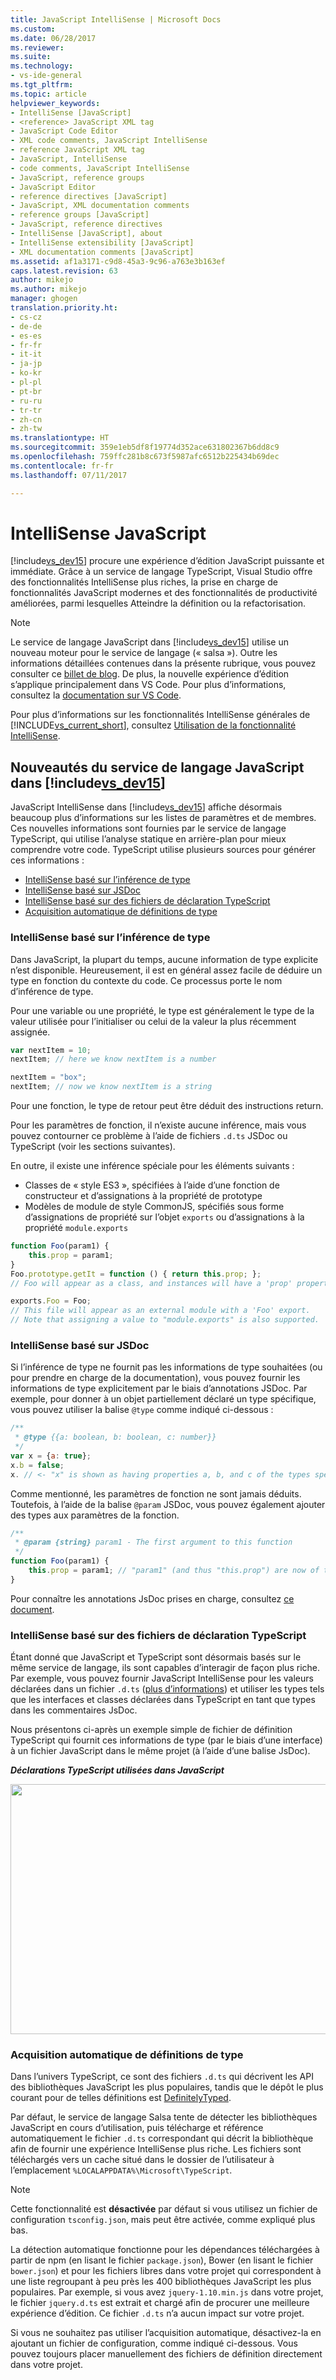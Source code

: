 ```yaml
---
title: JavaScript IntelliSense | Microsoft Docs
ms.custom: 
ms.date: 06/28/2017
ms.reviewer: 
ms.suite: 
ms.technology:
- vs-ide-general
ms.tgt_pltfrm: 
ms.topic: article
helpviewer_keywords:
- IntelliSense [JavaScript]
- <reference> JavaScript XML tag
- JavaScript Code Editor
- XML code comments, JavaScript IntelliSense
- reference JavaScript XML tag
- JavaScript, IntelliSense
- code comments, JavaScript IntelliSense
- JavaScript, reference groups
- JavaScript Editor
- reference directives [JavaScript]
- JavaScript, XML documentation comments
- reference groups [JavaScript]
- JavaScript, reference directives
- IntelliSense [JavaScript], about
- IntelliSense extensibility [JavaScript]
- XML documentation comments [JavaScript]
ms.assetid: af1a3171-c9d8-45a3-9c96-a763e3b163ef
caps.latest.revision: 63
author: mikejo
ms.author: mikejo
manager: ghogen
translation.priority.ht:
- cs-cz
- de-de
- es-es
- fr-fr
- it-it
- ja-jp
- ko-kr
- pl-pl
- pt-br
- ru-ru
- tr-tr
- zh-cn
- zh-tw
ms.translationtype: HT
ms.sourcegitcommit: 359e1eb5df8f19774d352ace631802367b6dd8c9
ms.openlocfilehash: 759ffc281b8c673f5987afc6512b225434b69dec
ms.contentlocale: fr-fr
ms.lasthandoff: 07/11/2017

---
```

# <a name="javascript-intellisense"></a>IntelliSense JavaScript
[!include[vs_dev15](../misc/includes/vs_dev15_md.md)] procure une expérience d’édition JavaScript puissante et immédiate. Grâce à un service de langage TypeScript, Visual Studio offre des fonctionnalités IntelliSense plus riches, la prise en charge de fonctionnalités JavaScript modernes et des fonctionnalités de productivité améliorées, parmi lesquelles Atteindre la définition ou la refactorisation.

> [!NOTE]
>  Le service de langage JavaScript dans [!include[vs_dev15](../misc/includes/vs_dev15_md.md)] utilise un nouveau moteur pour le service de langage (« salsa »). Outre les informations détaillées contenues dans la présente rubrique, vous pouvez consulter ce [billet de blog](https://blogs.msdn.microsoft.com/visualstudio/2016/11/28/more-productive-javascript-in-visual-studio-2017-rc). De plus, la nouvelle expérience d’édition s’applique principalement dans VS Code. Pour plus d’informations, consultez la [documentation sur VS Code](https://code.visualstudio.com/docs/languages/javascript).

Pour plus d’informations sur les fonctionnalités IntelliSense générales de [!INCLUDE[vs_current_short](../code-quality/includes/vs_current_short_md.md)], consultez [Utilisation de la fonctionnalité IntelliSense](../ide/using-intellisense.md). 

## <a name="whats-new-in-the-javascript-language-service-in-includevsdev15miscincludesvsdev15mdmd"></a>Nouveautés du service de langage JavaScript dans [!include[vs_dev15](../misc/includes/vs_dev15_md.md)]

JavaScript IntelliSense dans [!include[vs_dev15](../misc/includes/vs_dev15_md.md)] affiche désormais beaucoup plus d’informations sur les listes de paramètres et de membres.
Ces nouvelles informations sont fournies par le service de langage TypeScript, qui utilise l’analyse statique en arrière-plan pour mieux comprendre votre code.
TypeScript utilise plusieurs sources pour générer ces informations :
- [IntelliSense basé sur l’inférence de type](#TypeInference)
- [IntelliSense basé sur JSDoc](#JsDoc)
- [IntelliSense basé sur des fichiers de déclaration TypeScript](#TSDeclFiles)
- [Acquisition automatique de définitions de type](#Auto)

### <a name="TypeInference"></a>IntelliSense basé sur l’inférence de type
Dans JavaScript, la plupart du temps, aucune information de type explicite n’est disponible. Heureusement, il est en général assez facile de déduire un type en fonction du contexte du code.
Ce processus porte le nom d’inférence de type.

Pour une variable ou une propriété, le type est généralement le type de la valeur utilisée pour l’initialiser ou celui de la valeur la plus récemment assignée. 

```js
var nextItem = 10;
nextItem; // here we know nextItem is a number

nextItem = "box";
nextItem; // now we know nextItem is a string
```

Pour une fonction, le type de retour peut être déduit des instructions return. 

Pour les paramètres de fonction, il n’existe aucune inférence, mais vous pouvez contourner ce problème à l’aide de fichiers `.d.ts` JSDoc ou TypeScript (voir les sections suivantes).

En outre, il existe une inférence spéciale pour les éléments suivants :
 - Classes de « style ES3 », spécifiées à l’aide d’une fonction de constructeur et d’assignations à la propriété de prototype
 - Modèles de module de style CommonJS, spécifiés sous forme d’assignations de propriété sur l’objet `exports` ou d’assignations à la propriété `module.exports`

```js
function Foo(param1) {
    this.prop = param1;
}
Foo.prototype.getIt = function () { return this.prop; };
// Foo will appear as a class, and instances will have a 'prop' property and a 'getIt' method.

exports.Foo = Foo;
// This file will appear as an external module with a 'Foo' export.
// Note that assigning a value to "module.exports" is also supported.
```

### <a name="JsDoc"></a> IntelliSense basé sur JSDoc

Si l’inférence de type ne fournit pas les informations de type souhaitées (ou pour prendre en charge de la documentation), vous pouvez fournir les informations de type explicitement par le biais d’annotations JSDoc.  Par exemple, pour donner à un objet partiellement déclaré un type spécifique, vous pouvez utiliser la balise `@type` comme indiqué ci-dessous :

```js
/**
 * @type {{a: boolean, b: boolean, c: number}}
 */
var x = {a: true};
x.b = false;
x. // <- "x" is shown as having properties a, b, and c of the types specified
```

Comme mentionné, les paramètres de fonction ne sont jamais déduits. Toutefois, à l’aide de la balise `@param` JSDoc, vous pouvez également ajouter des types aux paramètres de la fonction. 

```js
/**
 * @param {string} param1 - The first argument to this function
 */
function Foo(param1) {
    this.prop = param1; // "param1" (and thus "this.prop") are now of type "string".
}
```
 
Pour connaître les annotations JsDoc prises en charge, consultez [ce document](https://github.com/Microsoft/TypeScript/wiki/JsDoc-support-in-JavaScript).

### <a name="TsDeclFiles"></a> IntelliSense basé sur des fichiers de déclaration TypeScript

Étant donné que JavaScript et TypeScript sont désormais basés sur le même service de langage, ils sont capables d’interagir de façon plus riche. Par exemple, vous pouvez fournir JavaScript IntelliSense pour les valeurs déclarées dans un fichier `.d.ts` ([plus d’informations](https://www.typescriptlang.org/docs/handbook/declaration-files/introduction.html)) et utiliser les types tels que les interfaces et classes déclarées dans TypeScript en tant que types dans les commentaires JsDoc. 

Nous présentons ci-après un exemple simple de fichier de définition TypeScript qui fournit ces informations de type (par le biais d’une interface) à un fichier JavaScript dans le même projet (à l’aide d’une balise JsDoc).

_**Déclarations TypeScript utilisées dans JavaScript**_

<img src="https://raw.githubusercontent.com/wiki/Microsoft/TypeScript/images/decl1.png" height="400" width="640"/>

### <a name="Auto"></a> Acquisition automatique de définitions de type
Dans l’univers TypeScript, ce sont des fichiers `.d.ts` qui décrivent les API des bibliothèques JavaScript les plus populaires, tandis que le dépôt le plus courant pour de telles définitions est [DefinitelyTyped](https://github.com/DefinitelyTyped/DefinitelyTyped).

Par défaut, le service de langage Salsa tente de détecter les bibliothèques JavaScript en cours d’utilisation, puis télécharge et référence automatiquement le fichier `.d.ts` correspondant qui décrit la bibliothèque afin de fournir une expérience IntelliSense plus riche. Les fichiers sont téléchargés vers un cache situé dans le dossier de l’utilisateur à l’emplacement `%LOCALAPPDATA%\Microsoft\TypeScript`. 

> [!NOTE]
> Cette fonctionnalité est **désactivée** par défaut si vous utilisez un fichier de configuration `tsconfig.json`, mais peut être activée, comme expliqué plus bas.

La détection automatique fonctionne pour les dépendances téléchargées à partir de npm (en lisant le fichier `package.json`), Bower (en lisant le fichier `bower.json`) et pour les fichiers libres dans votre projet qui correspondent à une liste regroupant à peu près les 400 bibliothèques JavaScript les plus populaires. Par exemple, si vous avez `jquery-1.10.min.js` dans votre projet, le fichier `jquery.d.ts` est extrait et chargé afin de procurer une meilleure expérience d’édition. Ce fichier `.d.ts` n’a aucun impact sur votre projet. 

Si vous ne souhaitez pas utiliser l’acquisition automatique, désactivez-la en ajoutant un fichier de configuration, comme indiqué ci-dessous. Vous pouvez toujours placer manuellement des fichiers de définition directement dans votre projet.




